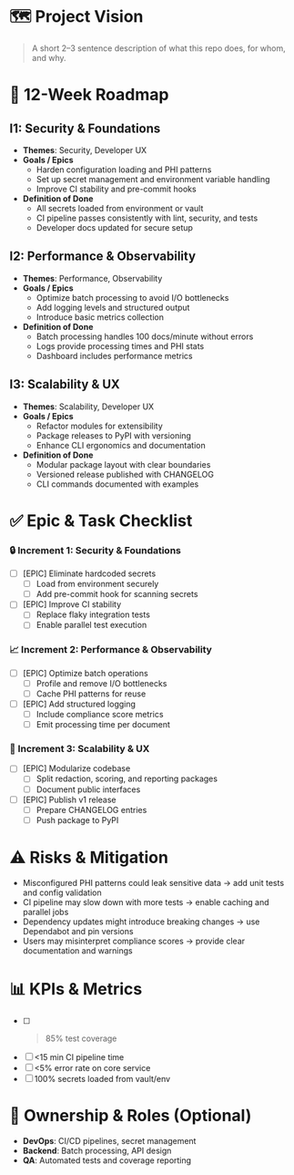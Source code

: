 # 🗺 Project Vision

> A short 2–3 sentence description of what this repo does, for whom, and why.

# 📅 12-Week Roadmap

## I1: Security & Foundations
- **Themes**: Security, Developer UX
- **Goals / Epics**
  - Harden configuration loading and PHI patterns
  - Set up secret management and environment variable handling
  - Improve CI stability and pre-commit hooks
- **Definition of Done**
  - All secrets loaded from environment or vault
  - CI pipeline passes consistently with lint, security, and tests
  - Developer docs updated for secure setup

## I2: Performance & Observability
- **Themes**: Performance, Observability
- **Goals / Epics**
  - Optimize batch processing to avoid I/O bottlenecks
  - Add logging levels and structured output
  - Introduce basic metrics collection
- **Definition of Done**
  - Batch processing handles 100 docs/minute without errors
  - Logs provide processing times and PHI stats
  - Dashboard includes performance metrics

## I3: Scalability & UX
- **Themes**: Scalability, Developer UX
- **Goals / Epics**
  - Refactor modules for extensibility
  - Package releases to PyPI with versioning
  - Enhance CLI ergonomics and documentation
- **Definition of Done**
  - Modular package layout with clear boundaries
  - Versioned release published with CHANGELOG
  - CLI commands documented with examples

# ✅ Epic & Task Checklist

### 🔒 Increment 1: Security & Foundations
- [ ] [EPIC] Eliminate hardcoded secrets
  - [ ] Load from environment securely
  - [ ] Add pre-commit hook for scanning secrets
- [ ] [EPIC] Improve CI stability
  - [ ] Replace flaky integration tests
  - [ ] Enable parallel test execution

### 📈 Increment 2: Performance & Observability
- [ ] [EPIC] Optimize batch operations
  - [ ] Profile and remove I/O bottlenecks
  - [ ] Cache PHI patterns for reuse
- [ ] [EPIC] Add structured logging
  - [ ] Include compliance score metrics
  - [ ] Emit processing time per document

### 🔧 Increment 3: Scalability & UX
- [ ] [EPIC] Modularize codebase
  - [ ] Split redaction, scoring, and reporting packages
  - [ ] Document public interfaces
- [ ] [EPIC] Publish v1 release
  - [ ] Prepare CHANGELOG entries
  - [ ] Push package to PyPI

# ⚠️ Risks & Mitigation
- Misconfigured PHI patterns could leak sensitive data → add unit tests and config validation
- CI pipeline may slow down with more tests → enable caching and parallel jobs
- Dependency updates might introduce breaking changes → use Dependabot and pin versions
- Users may misinterpret compliance scores → provide clear documentation and warnings

# 📊 KPIs & Metrics
- [ ] >85% test coverage
- [ ] <15 min CI pipeline time
- [ ] <5% error rate on core service
- [ ] 100% secrets loaded from vault/env

# 👥 Ownership & Roles (Optional)
- **DevOps**: CI/CD pipelines, secret management
- **Backend**: Batch processing, API design
- **QA**: Automated tests and coverage reporting
